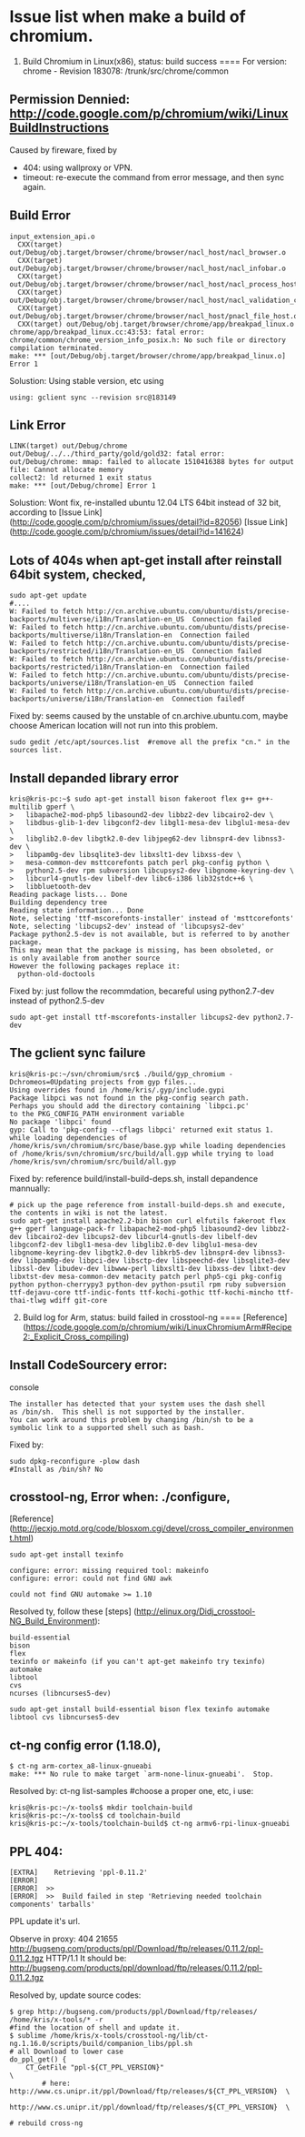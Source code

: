 Issue list when make a build of chromium.
====


1. Build Chromium in Linux(x86), status: build success
====
For version: chrome - Revision 183078: /trunk/src/chrome/common

Permission Dennied: http://code.google.com/p/chromium/wiki/LinuxBuildInstructions
----

  Caused by fireware, fixed by
  - 404: using wallproxy or VPN. 
  - timeout: re-execute the command from error message, and then sync again.

Build Error
----

    input_extension_api.o
      CXX(target) out/Debug/obj.target/browser/chrome/browser/nacl_host/nacl_browser.o
      CXX(target) out/Debug/obj.target/browser/chrome/browser/nacl_host/nacl_infobar.o
      CXX(target) out/Debug/obj.target/browser/chrome/browser/nacl_host/nacl_process_host.o
      CXX(target) out/Debug/obj.target/browser/chrome/browser/nacl_host/nacl_validation_cache.o
      CXX(target) out/Debug/obj.target/browser/chrome/browser/nacl_host/pnacl_file_host.o
      CXX(target) out/Debug/obj.target/browser/chrome/app/breakpad_linux.o
    chrome/app/breakpad_linux.cc:43:53: fatal error: chrome/common/chrome_version_info_posix.h: No such file or directory
    compilation terminated.
    make: *** [out/Debug/obj.target/browser/chrome/app/breakpad_linux.o] Error 1
    
Solustion: Using stable version, etc using

    using: gclient sync --revision src@183149

Link Error
----

    LINK(target) out/Debug/chrome
    out/Debug/../../third_party/gold/gold32: fatal error: out/Debug/chrome: mmap: failed to allocate 1510416388 bytes for output file: Cannot allocate memory
    collect2: ld returned 1 exit status
    make: *** [out/Debug/chrome] Error 1

  Solustion: Wont fix, re-installed ubuntu 12.04 LTS 64bit instead of 32 bit, according to 
  [Issue Link] (http://code.google.com/p/chromium/issues/detail?id=82056)
  [Issue Link] (http://code.google.com/p/chromium/issues/detail?id=141624)


Lots of 404s when apt-get install after reinstall 64bit system, checked,
----

    sudo apt-get update
    #....
    W: Failed to fetch http://cn.archive.ubuntu.com/ubuntu/dists/precise-backports/multiverse/i18n/Translation-en_US  Connection failed
    W: Failed to fetch http://cn.archive.ubuntu.com/ubuntu/dists/precise-backports/multiverse/i18n/Translation-en  Connection failed
    W: Failed to fetch http://cn.archive.ubuntu.com/ubuntu/dists/precise-backports/restricted/i18n/Translation-en_US  Connection failed
    W: Failed to fetch http://cn.archive.ubuntu.com/ubuntu/dists/precise-backports/restricted/i18n/Translation-en  Connection failed
    W: Failed to fetch http://cn.archive.ubuntu.com/ubuntu/dists/precise-backports/universe/i18n/Translation-en_US  Connection failed
    W: Failed to fetch http://cn.archive.ubuntu.com/ubuntu/dists/precise-backports/universe/i18n/Translation-en  Connection failedf
  
Fixed by: seems caused by the unstable of cn.archive.ubuntu.com, maybe choose American location will not run into this problem.

    sudo gedit /etc/apt/sources.list  #remove all the prefix "cn." in the sources list.

Install depanded library error
----

    kris@kris-pc:~$ sudo apt-get install bison fakeroot flex g++ g++-multilib gperf \
    >   libapache2-mod-php5 libasound2-dev libbz2-dev libcairo2-dev \
    >   libdbus-glib-1-dev libgconf2-dev libgl1-mesa-dev libglu1-mesa-dev \
    >   libglib2.0-dev libgtk2.0-dev libjpeg62-dev libnspr4-dev libnss3-dev \
    >   libpam0g-dev libsqlite3-dev libxslt1-dev libxss-dev \
    >   mesa-common-dev msttcorefonts patch perl pkg-config python \
    >   python2.5-dev rpm subversion libcupsys2-dev libgnome-keyring-dev \
    >   libcurl4-gnutls-dev libelf-dev libc6-i386 lib32stdc++6 \
    >   libbluetooth-dev
    Reading package lists... Done
    Building dependency tree       
    Reading state information... Done
    Note, selecting 'ttf-mscorefonts-installer' instead of 'msttcorefonts'
    Note, selecting 'libcups2-dev' instead of 'libcupsys2-dev'
    Package python2.5-dev is not available, but is referred to by another package.
    This may mean that the package is missing, has been obsoleted, or
    is only available from another source
    However the following packages replace it:
      python-old-doctools

Fixed by: just follow the recommdation, becareful using python2.7-dev instead of python2.5-dev

    sudo apt-get install ttf-mscorefonts-installer libcups2-dev python2.7-dev


The gclient sync failure
----

    kris@kris-pc:~/svn/chromium/src$ ./build/gyp_chromium -Dchromeos=0Updating projects from gyp files...
    Using overrides found in /home/kris/.gyp/include.gypi
    Package libpci was not found in the pkg-config search path.
    Perhaps you should add the directory containing `libpci.pc'
    to the PKG_CONFIG_PATH environment variable
    No package 'libpci' found
    gyp: Call to 'pkg-config --cflags libpci' returned exit status 1. while loading dependencies of /home/kris/svn/chromium/src/base/base.gyp while loading dependencies of /home/kris/svn/chromium/src/build/all.gyp while trying to load /home/kris/svn/chromium/src/build/all.gyp

Fixed by: reference build/install-build-deps.sh, install depandence mannually: 

    # pick up the page reference from install-build-deps.sh and execute, the contents in wiki is not the latest.
    sudo apt-get install apache2.2-bin bison curl elfutils fakeroot flex g++ gperf language-pack-fr libapache2-mod-php5 libasound2-dev libbz2-dev libcairo2-dev libcups2-dev libcurl4-gnutls-dev libelf-dev libgconf2-dev libgl1-mesa-dev libglib2.0-dev libglu1-mesa-dev libgnome-keyring-dev libgtk2.0-dev libkrb5-dev libnspr4-dev libnss3-dev libpam0g-dev libpci-dev libsctp-dev libspeechd-dev libsqlite3-dev libssl-dev libudev-dev libwww-perl libxslt1-dev libxss-dev libxt-dev libxtst-dev mesa-common-dev metacity patch perl php5-cgi pkg-config python python-cherrypy3 python-dev python-psutil rpm ruby subversion ttf-dejavu-core ttf-indic-fonts ttf-kochi-gothic ttf-kochi-mincho ttf-thai-tlwg wdiff git-core


2. Build log for Arm, status: build failed in crosstool-ng
====
[Reference] (https://code.google.com/p/chromium/wiki/LinuxChromiumArm#Recipe2:_Explicit_Cross_compiling)


Install CodeSourcery error:
----

console

    The installer has detected that your system uses the dash shell
    as /bin/sh.  This shell is not supported by the installer.
    You can work around this problem by changing /bin/sh to be a
    symbolic link to a supported shell such as bash.

Fixed by:

    sudo dpkg-reconfigure -plow dash
    #Install as /bin/sh? No

crosstool-ng, Error when: ./configure,
----
[Reference] (http://jecxjo.motd.org/code/blosxom.cgi/devel/cross_compiler_environment.html)

    sudo apt-get install texinfo

    configure: error: missing required tool: makeinfo
    configure: error: could not find GNU awk

    could not find GNU automake >= 1.10

Resolved ty, follow these [steps] (http://elinux.org/Didj_crosstool-NG_Build_Environment):

    build-essential
    bison
    flex
    texinfo or makeinfo (if you can't apt-get makeinfo try texinfo)
    automake
    libtool
    cvs
    ncurses (libncurses5-dev)

    sudo apt-get install build-essential bison flex texinfo automake libtool cvs libncurses5-dev

ct-ng config error (1.18.0), 
----

    $ ct-ng arm-cortex_a8-linux-gnueabi
    make: *** No rule to make target `arm-none-linux-gnueabi'.  Stop.

Resolved by:
    ct-ng list-samples
    #choose a proper one, etc, i use:

    kris@kris-pc:~/x-tools$ mkdir toolchain-build
    kris@kris-pc:~/x-tools$ cd toolchain-build
    kris@kris-pc:~/x-tools/toolchain-build$ ct-ng armv6-rpi-linux-gnueabi

PPL 404:
----

    [EXTRA]    Retrieving 'ppl-0.11.2'
    [ERROR]   
    [ERROR]  >>
    [ERROR]  >>  Build failed in step 'Retrieving needed toolchain components' tarballs'

  PPL update it's url.

  Observe in proxy: 404 21655
  http://bugseng.com/products/ppl/Download/ftp/releases/0.11.2/ppl-0.11.2.tgz     HTTP/1.1
  It should be:
  http://bugseng.com/products/ppl/download/ftp/releases/0.11.2/ppl-0.11.2.tgz
  
Resolved by, update source codes:

    $ grep http://bugseng.com/products/ppl/Download/ftp/releases/ /home/kris/x-tools/* -r
    #find the location of shell and update it.
    $ sublime /home/kris/x-tools/crosstool-ng/lib/ct-ng.1.16.0/scripts/build/companion_libs/ppl.sh
    # all Download to lower case
    do_ppl_get() {
        CT_GetFile "ppl-${CT_PPL_VERSION}"                                      \
            # here:  http://www.cs.unipr.it/ppl/Download/ftp/releases/${CT_PPL_VERSION}  \
            http://www.cs.unipr.it/ppl/download/ftp/releases/${CT_PPL_VERSION}  \

    # rebuild cross-ng

